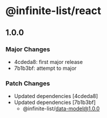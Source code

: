 # @infinite-list/react

## 1.0.0

### Major Changes

- 4cdeda8: first major release
- 7b1b3bf: attempt to major

### Patch Changes

- Updated dependencies [4cdeda8]
- Updated dependencies [7b1b3bf]
  - @infinite-list/data-model@1.0.0
